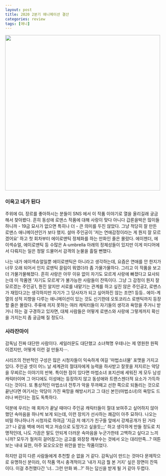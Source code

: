 ```yaml
---
layout: post
title: 2020 2분기 애니메이션 결산
categories: review
tags: [애니]
---
```


<img src="{{ site.baseurl }}/thumbnails/200624_movies/이윽고네가된다.png" width="500" />

### 이윽고 네가 된다
주위에 GL 장르를 좋아하시는 분들이 SNS 에서 이 작품 이야기로 열을 올리길래 궁금해서 찾아봤다. 흔히 동성애 로맨스 작품에 대해 사랑이 맞다 아니다 갑론을박은 많이들 하니까 - 19금 묘사가 없으면 특히나 더 - 큰 의미를 두진 않았다. 그냥 적당히 잘 만든 로맨스 애니메이션인가 보다 했지. 설마 주인공이 '저는 연애감정이라는 게 뭔지 잘 모르겠어요' 하고 첫 회차부터 에이로맨틱 정체화를 하는 만화인 줄은 몰랐다. 에이젠더, 에이섹슈얼, 에이로맨틱 등 수많은 A-umbrella 아래의 정체성들이 있지만 이게 미디어에서 다뤄지는 일은 정말 드물어서 감격의 눈물을 흘릴 뻔했다.

나는 내가 에이섹슈얼일뿐 에이로맨틱은 아니라고 생각하는데, 요즘은 연애를 안 한지가 너무 오래 되어서 인지 로맨틱 끌림이 뭐였더라 좀 가물가물하다. 그리고 이 작품을 보고 더 가물가물해졌다. 흔히 사랑은 아무 이유 없이 자기도 모르게 사랑에 빠졌다고 묘사되는데 이 작품엔 '자기도 모르게'가 불가능한 사람들이 잔뜩이다. 그냥 그 감정이 뭔지 잘 모르겠는 주인공1, 뭔진 알지만 서로를 내맡기는 관계를 하고 싶진 않은 주인공2, 로맨스가 재밌다고는 생각하지만 자기가 그 당사자가 되고 싶어하진 않는 조연1 등등.. 에이-계열의 성적 지향을 다루는 애니메이션이 있는 것도 신기한데 오토코리스 로맨틱까지 등장할 줄은 몰랐다. 주류에 끼지 못하는 여러 캐릭터들이 자기들의 생각과 욕망을 주거니 받거니 하는 걸 구경하고 있자면, 대체 사람들은 어떻게 로맨스와 사랑에 그렇게까지 확신을 가지는지 좀 궁금해 질 정도다.

### 사라잔마이
감독님 진짜 대단한 사람이다. 세일러문도 대단했고 소녀혁명 우테나는 제 영원한 원픽이겠지만, 어떻게 이런 걸 만들지⋯.

시리즈의 전반적인 구성은 많은 시청자들이 익숙하게 여길 '마법소녀물' 포맷을 가지고 있다. 주인공 셋이 어느 날 세계관의 절대자에게 능력을 하사받고 잘못을 저지르는 악당을 무찌르는 이야기의 반복. 특이한 점이 있다면 마법소녀 포지션에 세워진 게 모두 남성 캐릭터이며 그 어디에도 이성애는 등장하지 않고 동성애와 트랜스젠더적 요소가 가득하다는 것이다. 또 통상적인 마법소녀 전투가 악을 뚜까패고 선한 쪽으로 되돌리는 것으로 끝난다면 여기서는 악당이 가진 욕망을 해방시키고 그 대신 본인(마법소녀)의 욕망도 드러나 버린다는 점도 독특하다.

덕분에 우리는 매 회차가 끝날 때마다 주인공 캐릭터들이 절대 보여주고 싶어하지 않아했던 속마음을 하나씩 보게 되는데, 이런 장치가 선사하는 쾌감이 아주 묘하다. 나오는 비밀 하나하나가 시청자로 하여금 '지금 저 얘기가 친구들 앞에서 강제공개가 된 거라고? 나 같음 벽에 머리 박고 저승으로 도망가고 싶을듯;;;' 하고 생각하게 만들 정도로 치명적인데, 나도 가끔은 말도 안되게 더러운 속마음을 누군가한테 고백하고 싶다고 느끼니까? 모두가 철저히 걸어잠그는 금고를 와장창 깨부수는 것에서 오는 대리만족...? 여튼 보는 내내 묘한, 아주 묘오오오한 위안을 받는 작품이었다.

하지만 감히 다른 사람들에게 추천할 순 없을 거 같다. 감독님이 만드는 것마다 문제작으로 유명하신 분이라, 이 작품 역시 충격적이고 '내가 지금 뭘 본 거지' 싶은 장면이 잔뜩이다. 이걸 추천했다간 '너.. 그런 만화 봐...?' 하는 답신을 받게 될 거 같아 두렵다. 
